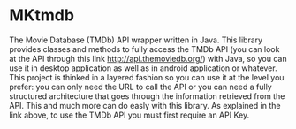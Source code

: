 MKtmdb
======

The Movie Database (TMDb) API wrapper written in Java.
This library provides classes and methods to fully access the TMDb API 
(you can look at the API through this link http://api.themoviedb.org/)
with Java, so you can use it in desktop application as well as in android
application or whatever.
This project is thinked in a layered fashion so you can use it at the level you prefer:
you can only need the URL to call the API or you can need a fully structured architecture that goes through the 
information retrieved from the API. This and much more can do easly with this library.
As explained in the link above, to use the TMDb API you must first require an API Key.
